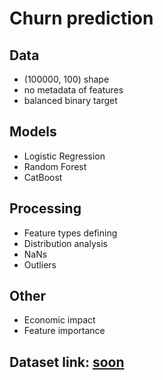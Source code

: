 # Churn prediction
## Data
* (100000, 100) shape
* no metadata of features
* balanced binary target

## Models
 * Logistic Regression
 * Random Forest
 * CatBoost

## Processing
* Feature types defining
* Distribution analysis
* NaNs
* Outliers

## Other
* Economic impact
* Feature importance

 
## Dataset link: [soon](https://www.youtube.com/watch?v=6qzXUjZxvrk)

